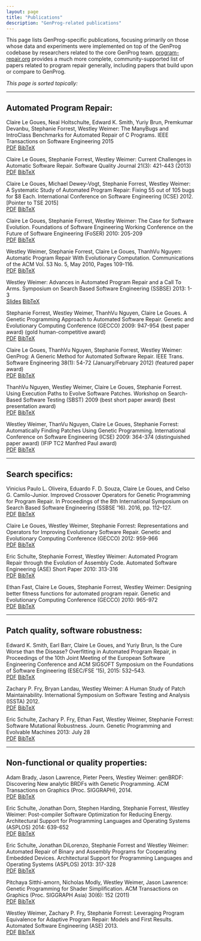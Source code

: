 ```yaml
---
layout: page
title: "Publications"
description: "GenProg-related publications"
---
```


This page lists GenProg-specific publications, focusing primarily on those whose
data and experiments were implemented on top of the GenProg codebase by
researchers related to the core GenProg
team.  [program-repair.org](http://program-repair.org/) provides a much more
complete, community-supported list of papers related to program repair
generally, including papers that build upon or compare to GenProg.

*This page is sorted topically:*

---

Automated Program Repair:
-------------------------

Claire Le Goues, Neal Holtschulte, Edward K. Smith, Yuriy Brun, Premkumar
Devanbu, Stephanie Forrest, Westley Weimer: The ManyBugs and IntroClass
Benchmarks for Automated Repair of C Programs. IEEE Transactions on Software
Engineering 2015  
[PDF](https://github.com/squaresLab/papers-repo/raw/master/pdfs/benchmarks-2015-tse-preprint.pdf) [BibTeX]()

Claire Le Goues, Stephanie Forrest, Westley Weimer: Current Challenges in
Automatic Software Repair. Software Quality Journal 21(3): 421-443 (2013)  
[PDF](https://github.com/squaresLab/papers-repo/raw/master/pdfs/weimer-sqj-2013.pdf) [BibTeX]()

Claire Le Goues, Michael Dewey-Vogt, Stephanie Forrest, Westley Weimer: A
Systematic Study of Automated Program Repair: Fixing 55 out of 105 bugs for $8
Each. International Conference on Software Engineering (ICSE) 2012.  [Pointer to
TSE 2015]  
[PDF](https://github.com/squaresLab/papers-repo/raw/master/pdfs/weimer-icse2012-genprog-preprint.pdf) [BibTeX]()

Claire Le Goues, Stephanie Forrest, Westley Weimer: The Case for Software
Evolution. Foundations of Software Engineering Working Conference on the Future
of Software Engineering (FoSER) 2010: 205-209  
[PDF](https://github.com/squaresLab/papers-repo/raw/master/pdfs/p205-legoues.pdf) [BibTeX]()

Westley Weimer, Stephanie Forrest, Claire Le Goues, ThanhVu Nguyen: Automatic
Program Repair With Evolutionary Computation. Communications of the ACM Vol. 53
No. 5, May 2010, Pages 109-116.  
[PDF](https://github.com/squaresLab/papers-repo/raw/master/pdfs/p109-weimer.pdf) [BibTeX]()

Westley Weimer: Advances in Automated Program Repair and a Call To
Arms. Symposium on Search Based Software Engineering (SSBSE) 2013: 1-3  
[Slides](https://github.com/squaresLab/papers-repo/raw/master/pdfs/weimer-ssbse2013-presentation.pdf) [BibTeX]()

Stephanie Forrest, Westley Weimer, ThanhVu Nguyen, Claire Le Goues. A Genetic
Programming Approach to Automated Software Repair. Genetic and Evolutionary
Computing Conference (GECCO) 2009: 947-954 (best paper award) (gold
human-competitive award)  
[PDF](https://github.com/squaresLab/papers-repo/raw/master/pdfs/weimer-gecco2009.pdf) [BibTeX]()

Claire Le Goues, ThanhVu Nguyen, Stephanie Forrest, Westley Weimer: GenProg: A
Generic Method for Automated Software Repair. IEEE Trans. Software Engineering
38(1): 54-72 (January/February 2012) (featured paper award)  
[PDF](https://github.com/squaresLab/papers-repo/raw/master/pdfs/weimer-tse2012-genprog.pdf) [BibTeX]()

ThanhVu Nguyen, Westley Weimer, Claire Le Goues, Stephanie Forrest. Using
Execution Paths to Evolve Software Patches. Workshop on Search-Based Software
Testing (SBST) 2009 (best short paper award) (best presentation award)  
[PDF](https://github.com/squaresLab/papers-repo/raw/master/pdfs/nguyen-sbst09.pdf) [BibTeX]()

Westley Weimer, ThanVu Nguyen, Claire Le Goues, Stephanie Forrest: Automatically
Finding Patches Using Genetic Programming. International Conference on Software
Engineering (ICSE) 2009: 364-374 (distinguished paper award) (IFIP TC2 Manfred
Paul award)  
[PDF](https://github.com/squaresLab/papers-repo/raw/master/pdfs/weimer-icse2009-genprog.pdf) [BibTeX]()

---

Search specifics:
-----------------
Vinicius Paulo L. Oliveira, Eduardo F. D. Souza, Claire Le Goues, and Celso
G. Camilo-Junior. Improved Crossover Operators for Genetic Programming for
Program Repair. In Proceedings of the 8th International Symposium on Search
Based Software Engineering (SSBSE ’16). 2016, pp. 112–127.  
[PDF](https://github.com/squaresLab/papers-repo/raw/master/pdfs/legoues-ssbse16.pdf) [BibTeX]()

Claire Le Goues, Westley Weimer, Stephanie Forrest: Representations and
Operators for Improving Evolutionary Software Repair. Genetic and Evolutionary
Computing Conference (GECCO) 2012: 959-966  
[PDF](https://github.com/squaresLab/papers-repo/raw/master/pdfs/genprog-gecco2012-preprint.pdf) [BibTeX]()

Eric Schulte, Stephanie Forrest, Westley Weimer: Automated Program Repair
through the Evolution of Assembly Code. Automated Software Engineering (ASE)
Short Paper 2010: 313-316  
[PDF](https://github.com/squaresLab/papers-repo/raw/master/pdfs/weimer-ase2010-asm-preprint.pdf) [BibTeX]()

Ethan Fast, Claire Le Goues, Stephanie Forrest, Westley Weimer: Designing better
fitness functions for automated program repair. Genetic and Evolutionary
Computing Conference (GECCO) 2010: 965-972  
[PDF](https://github.com/squaresLab/papers-repo/raw/master/pdfs/weimer-gecco2010.pdf) [BibTeX]()

---

Patch quality, software robustness:
-----------------------------------

Edward K. Smith, Earl Barr, Claire Le Goues, and Yuriy Brun, Is the Cure Worse
than the Disease? Overfitting in Automated Program Repair, in Proceedings of the
10th Joint Meeting of the European Software Engineering Conference and ACM
SIGSOFT Symposium on the Foundations of Software Engineering (ESEC/FSE ’15),
2015: 532–543.  
[PDF](https://github.com/squaresLab/papers-repo/raw/master/pdfs/smith15fse.pdf) [BibTeX]()

Zachary P. Fry, Bryan Landau, Westley Weimer: A Human Study of Patch
Maintainability. International Symposium on Software Testing and Analysis
(ISSTA) 2012.  
[PDF](https://github.com/squaresLab/papers-repo/raw/master/pdfs/FryISSTA12_PREPRINT.pdf) [BibTeX]()

Eric Schulte, Zachary P. Fry, Ethan Fast, Westley Weimer, Stephanie Forrest:
Software Mutational Robustness. Journ. Genetic Programming and Evolvable
Machines 2013: July 28  
[PDF](https://github.com/squaresLab/papers-repo/raw/master/pdfs/weimer-gpem2013-robust.pdf) [BibTeX]()

---

Non-functional or quality properties:
-------------------------------------

Adam Brady, Jason Lawrence, Pieter Peers, Westley Weimer: genBRDF: Discovering
New analytic BRDFs with Genetic Programming. ACM Transactions on Graphics
(Proc. SIGGRAPH), 2014.  
[PDF](https://github.com/squaresLab/papers-repo/raw/master/pdfs/brady-siggraph2014.pdf) [BibTeX]()

Eric Schulte, Jonathan Dorn, Stephen Harding, Stephanie Forrest, Westley Weimer:
Post-compiler Software Optimization for Reducing Energy. Architectural Support
for Programming Languages and Operating Systems (ASPLOS) 2014: 639-652  
[PDF](https://github.com/squaresLab/papers-repo/raw/master/pdfs/schulte-asplos2014.pdf) [BibTeX]()

Eric Schulte, Jonathan DiLorenzo, Stephanie Forrest and Westley Weimer:
Automated Repair of Binary and Assembly Programs for Cooperating Embedded
Devices. Architectural Support for Programming Languages and Operating Systems
(ASPLOS) 2013: 317-328  
[PDF](https://github.com/squaresLab/papers-repo/raw/master/pdfs/schulte2013embedded.pdf) [BibTeX]()

Pitchaya Sitthi-amorn, Nicholas Modly, Westley Weimer, Jason Lawrence: Genetic
Programming for Shader Simplification. ACM Transactions on Graphics
(Proc. SIGGRAPH Asia) 30(6): 152 (2011)  
[PDF](https://github.com/squaresLab/papers-repo/raw/master/pdfs/sitthiamorn_siga11.pdf) [BibTeX]()

Westley Weimer, Zachary P. Fry, Stephanie Forrest: Leveraging Program
Equivalence for Adaptive Program Repair: Models and First Results. Automated
Software Engineering (ASE) 2013.  
[PDF](https://github.com/squaresLab/papers-repo/raw/master/pdfs/weimer-ase2013-preprint.pdf) [BibTeX]()

